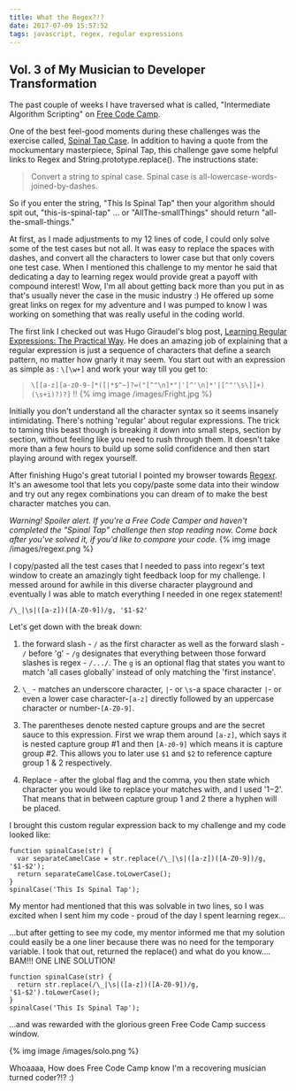 ```yaml
---
title: What the Regex?!?
date: 2017-07-09 15:57:52
tags: javascript, regex, regular expressions
---
```

## Vol. 3 of My Musician to Developer Transformation

The past couple of weeks I have traversed what is called, "Intermediate Algorithm Scripting" on [Free Code Camp](https://www.freecodecamp.com/gtodd876).

One of the best feel-good moments during these challenges was the exercise called, [Spinal Tap Case](https://www.freecodecamp.com/challenges/spinal-tap-case). In addition to having a quote from the mockumentary masterpiece, Spinal Tap, this challenge gave some helpful links to Regex and String.prototype.replace(). The instructions state:

>Convert a string to spinal case. Spinal case is all-lowercase-words-joined-by-dashes.

So if you enter the string, "This Is Spinal Tap" then your algorithm should spit out, "this-is-spinal-tap" ... or "AllThe-smallThings" should return "all-the-small-things."

At first, as I made adjustments to my 12 lines of code, I could only solve some of the test cases but not all. It was easy to replace the spaces with dashes, and convert all the characters to lower case but that only covers one test case. When I mentioned this challenge to my mentor he said that dedicating a day to learning regex would provide great a payoff with compound interest! Wow, I'm all about getting back more than you put in as that's usually never the case in the music industry :) He offered up some great links on regex for my adventure and I was pumped to know I was working on something that was really useful in the coding world.

The first link I checked out was Hugo Giraudel's blog post, [Learning Regular Expressions: The Practical Way](https://hugogiraudel.com/2015/08/19/learning-regular-expressions-the-practical-way/). He does an amazing job of explaining that a regular expression is just a sequence of characters that define a search pattern, no matter how gnarly it may seem. You start out with an expression as simple as :
`\[\w+]` and work your way till you get to:

 >`\[[a-z][a-z0-9-]*([|*$^~]?=("[^"\n]*"|'[^'\n]*'|[^"'\s\]]+)(\s+i)?)?]` !!
 {% img image /images/Fright.jpg %}

Initially you don't understand all the character syntax so it seems insanely intimidating. There's nothing 'regular' about regular expressions. The trick to taming this beast though is breaking it down into small steps, section by section, without feeling like you need to rush through them. It doesn't take more than a few hours to build up some solid confidence and then start playing around with regex yourself.

After finishing Hugo's great tutorial I pointed my browser towards [Regexr](http://regexr.com/). It's an awesome tool that lets you copy/paste some data into their window and try out any regex combinations you can dream of to make the best character matches you can.

_Warning! Spoiler alert. If you're a Free Code Camper and haven't completed the "Spinal Tap" challenge then stop reading now. Come back after you've solved it, if you'd like to compare your code._
{% img image /images/regexr.png %}



I copy/pasted all the test cases that I needed to pass into regexr's text window to create an amazingly tight feedback loop for my challenge. I messed around for awhile in this diverse character playground and eventually I was able to match everything I needed in one regex statement!

`/\_|\s|([a-z])([A-Z0-9])/g, '$1-$2'`

Let's get down with the break down:
1. the forward slash - `/` as the first character as well as the forward slash - `/` before 'g' - `/g` designates that everything between those forward slashes is regex - `/.../`. The `g` is an optional flag that states you want to match 'all cases globally' instead of only matching the 'first instance'.

2. `\_` - matches an underscore character,
 `|`- or `\s`-a space character `|`- or even a lower case character-`[a-z]` directly followed by an uppercase character or number-`[A-Z0-9]`.

3. The parentheses denote nested capture groups and are the secret sauce to this expression. First we wrap them around `[a-z]`, which says it is nested capture group #1 and then `[A-z0-9]` which means it is capture group #2. This allows you to later use `$1` and `$2` to reference capture group 1 & 2 respectively.

4. Replace - after the global flag and the comma, you then state which character you would like to replace your matches with, and I used '$1-$2'. That means that in between capture group 1 and 2 there a hyphen will be placed.

I brought this custom regular expression back to my challenge and my code looked like:

```
function spinalCase(str) {
  var separateCamelCase = str.replace(/\_|\s|([a-z])([A-Z0-9])/g, '$1-$2');
  return separateCamelCase.toLowerCase();
}
spinalCase('This Is Spinal Tap');
```

My mentor had mentioned that this was solvable in two lines, so I was excited when I sent him my code - proud of the day I spent learning regex...

...but after getting to see my code, my mentor informed me that my solution could easily be a one liner because there was no need for the temporary variable. I took that out, returned the replace() and what do you know.... BAM!!! ONE LINE SOLUTION!

```
function spinalCase(str) {
  return str.replace(/\_|\s|([a-z])([A-Z0-9])/g, '$1-$2').toLowerCase();
}
spinalCase('This Is Spinal Tap');
```

...and was rewarded with the glorious green Free Code Camp success window.

{% img image /images/solo.png %}

Whoaaaa, How does Free Code Camp know I'm a recovering musician turned coder?!? :)
